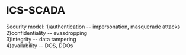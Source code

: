 # ICS-SCADA
<html>
<body>Security model:
1)authentication -- impersonation, masquerade attacks <br> 
2)confidentiality -- evasdropping <br>
3)integrity -- data tampering <br>
4)availability -- DOS, DDOs<br>
</body>

</html>

